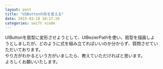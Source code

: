 ```yaml
---
layout: post
title: "UIButtonの形を変える"
date: 2015-03-18 10:17:29
categories: swift xcode
---
```

<p>UIButtonを扇型に変形させようとして、UIBezierPathを使い、扇型を描画しようとしましたが、どのように式を組み立てればいいのか分からず、質問させていただいております。<br>
やり方がわかるという方がいましたら、教えていただければと思います。<br>
よろしくお願いいたします。</p>
